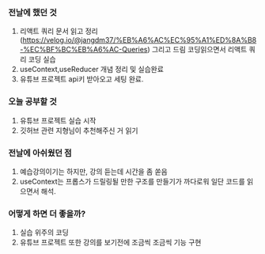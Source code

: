 ### 전날에 했던 것

1. 리액트 쿼리 문서 읽고 정리(https://velog.io/@jangdm37/%EB%A6%AC%EC%95%A1%ED%8A%B8-%EC%BF%BC%EB%A6%AC-Queries)
그리고 드림 코딩읽으면서 리액트 쿼리 코딩 실습
2. useContext,useReducer 개념 정리 및 실습완료
3. 유튜브 프로젝트 api키 받아오고 세팅 완료.

### 오늘 공부할 것

1. 유튜브 프로젝트 실습 시작
2. 깃허브 관련 지형님이 추천해주신 거 읽기

### 전날에 아쉬웠던 점

1. 예습강의이기는 하지만, 강의 듣는데 시간을 좀 쏟음
2. useContext는 프롭스가 드릴링될 만한 구조를 만들기가 까다로워 일단 코드를 읽으면서 해석.


### 어떻게 하면 더 좋을까?

1. 실습 위주의 코딩
2. 유튜브 프로젝트 또한 강의를 보기전에 조금씩 조금씩 기능 구현



